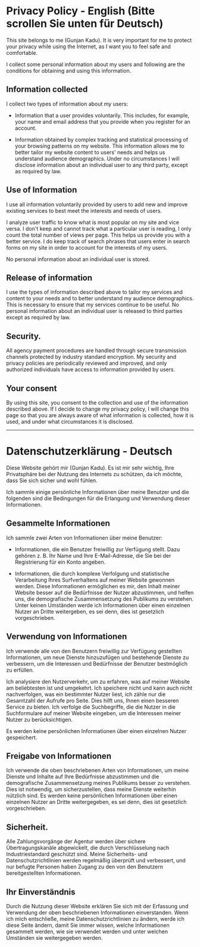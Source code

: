 # Privacy Policy - English (Bitte scrollen Sie unten für Deutsch)

This site belongs to me (Gunjan Kadu). It is very important for me to protect your privacy while using the Internet, as I want you to feel safe and comfortable.

I collect some personal information about my users and following are the conditions for obtaining and using this information.

## Information collected

I collect two types of information about my users:

- Information that a user provides voluntarily. This includes, for example, your name and email address that you provide when you register for an account.

- Information obtained by complex tracking and statistical processing of your browsing patterns on my website. This information allows me to better tailor my website content to users' needs and helps us understand audience demographics. Under no circumstances I will disclose information about an individual user to any third party, except as required by law.

## Use of Information

I use all information voluntarily provided by users to add new and improve existing services to best meet the interests and needs of users.

I analyze user traffic to know what is most popular on my site and vice versa. I don't keep and cannot track what a particular user is reading, I only count the total number of views per page. This helps us provide you with a better service. I do keep track of search phrases that users enter in search forms on my site in order to account for the interests of my users.

No personal information about an individual user is stored.

## Release of information

I use the types of information described above to tailor my services and content to your needs and to better understand my audience demographics. This is necessary to ensure that my services continue to be useful. No personal information about an individual user is released to third parties except as required by law.

## Security.

All agency payment procedures are handled through secure transmission channels protected by industry standard encryption. My security and privacy policies are periodically reviewed and improved, and only authorized individuals have access to information provided by users.

## Your consent

By using this site, you consent to the collection and use of the information described above. If I decide to change my privacy policy, I will change this page so that you are always aware of what information is collected, how it is used, and under what circumstances it is disclosed.

---

# Datenschutzerklärung - Deutsch

Diese Website gehört mir (Gunjan Kadu). Es ist mir sehr wichtig, Ihre Privatsphäre bei der Nutzung des Internets zu schützen, da ich möchte, dass Sie sich sicher und wohl fühlen.

Ich sammle einige persönliche Informationen über meine Benutzer und die folgenden sind die Bedingungen für die Erlangung und Verwendung dieser Informationen.

## Gesammelte Informationen

Ich sammle zwei Arten von Informationen über meine Benutzer:

- Informationen, die ein Benutzer freiwillig zur Verfügung stellt. Dazu gehören z. B. Ihr Name und Ihre E-Mail-Adresse, die Sie bei der Registrierung für ein Konto angeben.

- Informationen, die durch komplexe Verfolgung und statistische Verarbeitung Ihres Surfverhaltens auf meiner Website gewonnen werden. Diese Informationen ermöglichen es mir, den Inhalt meiner Website besser auf die Bedürfnisse der Nutzer abzustimmen, und helfen uns, die demografische Zusammensetzung des Publikums zu verstehen. Unter keinen Umständen werde ich Informationen über einen einzelnen Nutzer an Dritte weitergeben, es sei denn, dies ist gesetzlich vorgeschrieben.

## Verwendung von Informationen

Ich verwende alle von den Benutzern freiwillig zur Verfügung gestellten Informationen, um neue Dienste hinzuzufügen und bestehende Dienste zu verbessern, um die Interessen und Bedürfnisse der Benutzer bestmöglich zu erfüllen.

Ich analysiere den Nutzerverkehr, um zu erfahren, was auf meiner Website am beliebtesten ist und umgekehrt. Ich speichere nicht und kann auch nicht nachverfolgen, was ein bestimmter Nutzer liest, ich zähle nur die Gesamtzahl der Aufrufe pro Seite. Dies hilft uns, Ihnen einen besseren Service zu bieten. Ich verfolge die Suchbegriffe, die die Nutzer in die Suchformulare auf meiner Website eingeben, um die Interessen meiner Nutzer zu berücksichtigen.

Es werden keine persönlichen Informationen über einen einzelnen Nutzer gespeichert.

## Freigabe von Informationen

Ich verwende die oben beschriebenen Arten von Informationen, um meine Dienste und Inhalte auf Ihre Bedürfnisse abzustimmen und die demografische Zusammensetzung meines Publikums besser zu verstehen. Dies ist notwendig, um sicherzustellen, dass meine Dienste weiterhin nützlich sind. Es werden keine persönlichen Informationen über einen einzelnen Nutzer an Dritte weitergegeben, es sei denn, dies ist gesetzlich vorgeschrieben.

## Sicherheit.

Alle Zahlungsvorgänge der Agentur werden über sichere Übertragungskanäle abgewickelt, die durch Verschlüsselung nach Industriestandard geschützt sind. Meine Sicherheits- und Datenschutzrichtlinien werden regelmäßig überprüft und verbessert, und nur befugte Personen haben Zugang zu den von den Benutzern bereitgestellten Informationen.

## Ihr Einverständnis

Durch die Nutzung dieser Website erklären Sie sich mit der Erfassung und Verwendung der oben beschriebenen Informationen einverstanden. Wenn ich mich entschließe, meine Datenschutzrichtlinien zu ändern, werde ich diese Seite ändern, damit Sie immer wissen, welche Informationen gesammelt werden, wie sie verwendet werden und unter welchen Umständen sie weitergegeben werden.
